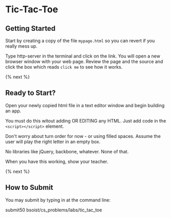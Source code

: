 # Tic-Tac-Toe

## Getting Started

Start by creating a copy of the file `mypage.html` so you can revert if you really mess up.

Type http-server in the terminal and click on the link. You will open a new browser window with your web page. Review the page and the source and click the box which reads `click me` to see how it works.

{% next %}

## Ready to Start?

Open your newly copied html file in a text editor window and begin building an app.

You must do this witout adding OR EDITING any HTML. Just add code in the  `<script></script>` element.

Don't worry about turn order for now - or using filled spaces. Assume the user will play the right letter in an empty box.

No libraries like jQuery, backbone, whatever. None of that.

When you have this working, show your teacher.

{% next %}

## How to Submit

You may submit by typing in at the command line:

submit50 bsoist/cs_problems/labs/tic_tac_toe

